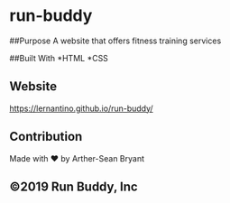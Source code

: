 # run-buddy

##Purpose
A website that offers fitness training services

##Built With
*HTML
*CSS

## Website
https://lernantino.github.io/run-buddy/

## Contribution
Made with ❤️ by Arther-Sean Bryant

## ©️2019 Run Buddy, Inc
